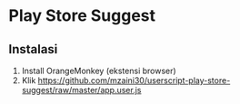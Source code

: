 # Play Store Suggest

## Instalasi

1. Install OrangeMonkey (ekstensi browser)
2. Klik https://github.com/mzaini30/userscript-play-store-suggest/raw/master/app.user.js
